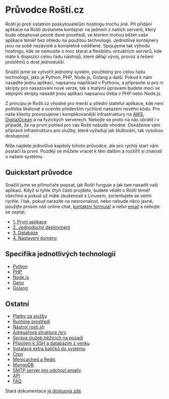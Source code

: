 # Průvodce Roští.cz

Roští je proti ostatním poskytovatelům hostingu trochu jiné. Při přidání aplikace na Roští dostanete kontejner na jednom z našich serverů, který bude obsahovat pevně dané prostředí, ve kterém mohou běžet vaše aplikace téměř bez ohledu na použitou technologii. Jednotlivé kontejnery jsou na sobě nezávislé a kompletně oddělené. Spojujeme tak výhodu hostingu, kde se nemusíte o moc starat a flexibilitu virtuálních serverů, kde máte k dispozici celou řadu nástrojů, které dělají vývoj, provoz a řešení problémů o dost jednodušší.

Snažili jsme se vytvořit jednotný systém, použitelný pro celou řadu technologií, jako je Python, PHP, Node.js, Golang a další. Pokud k nám nasadíte jednu aplikaci, napsanou například v Pythonu, a připravíte si pro ní skripty pro nasazování nové verze, tak s malými úpravami budete moci se stejnými skripty nasadit jinou aplikaci napsanou třeba v PHP nebo Node.js.

Z principu je Roští.cz vhodné pro menší a střední stateful aplikace, kde není potřeba škálovat a oceníte především rychlost nasazení nového kódu. Pro naše klienty provozujeme i komplikovanější infrastruktury na [AWS](https://aws.amazon.com/), [DigitalOcean](https://www.digitalocean.com/) a na fyzických serverech. Nebojte se proto na nás obrátit i v případě, že na první pohled pro vás Roští nebude vhodné. Dokážeme vám připravit infrastrukturu pro služby, které vyžadují jak škálování, tak vysokou dostupnost.

Níže najdete jednotlivé kapitoly tohoto průvodce, ale pro rychlý start vám postačí ta první. Později se můžete vracet k těm dalším a rozšířit si znalosti o našem systému.

## Quickstart průvodce

Snažili jsme se přímočaře popsat, jak Roští funguje a jak tam nasadit vaši aplikaci. Když si tyhle čtyři části projdete, budete vědět o Roští téměř všechno a pokud už máte zkušenosti s Linuxem, zorientujete se velmi rychle. I tak, pokud narazíte na nesrovnalost, nebo nebude něco jasné, použijte prosím náš online chat, [kontaktní formulář](https://rosti.cz/kontakt/) a nebo [email](mailto:podpora@rosti.cz) a nebojte se zeptat.

* [1. První aplikace](cs/quickstart/first_app.md)
* [2. Jednoduchý deployment](cs/quickstart/first_deployment.md)
* [3. Databáze](cs/quickstart/databases.md)
* [4. Nastavení domény](cs/quickstart/domains.md)

## Specifika jednotlivých technologií

* [Python](cs/apps/python.md)
* [PHP](cs/apps/php.md)
* [Node.js](cs/apps/nodejs.md)
* [Deno](cs/apps/deno.md)
* [Golang](cs/apps/golang.md)
<!-- * [Ruby](apps/ruby.md) -->

## Ostatní

* [Platby za služby](cs/billing.md)
* [Runtime prostředí](cs/runtime.md)
* [Nástroj rosti.sh](cs/rosti_sh.md)
* [Adresářová struktura /srv](cs/srv.md)
* [Správa služeb běžících na pozadí](cs/supervisor.md)
* [Připojení k SSH a databázím z venku](cs/ssh.md)
* [Instalace extra balíčků do systému](cs/extra-packages.md)
* [Cron](cs/cron.md)
* [Memcached a Redis](cs/memcached_redis.md)
* [MongoDB](cs/mongo.md)
* [SMTP server pro odchozí emaily](cs/smtp.md)
* [API](cs/api.md)
* [FAQ](cs/faq.md)
<!-- * [HTTPS](https.md) -->
<!-- * [Nginx (přesměrování, více domén s jiným obsahem)](nginx.md) -->
<!-- * [Tipy pro deployment nového kódu](deployment.md) -->

Stará dokumentace [je dostupná zde](old/index.md).
